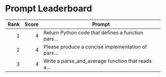 # Prompt Leaderboard

| Rank | Score | Prompt |
|-----:|-----:|-------|
| 1 | 4 | Return Python code that defines a function pars... |
| 2 | 4 | Please produce a concise implementation of pars... |
| 3 | 4 | Write a parse_and_average function that reads a... |
